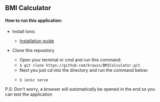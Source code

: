 ## BMI Calculator

#### How to run this application:

* Install Ionic

    * [Installation guide](https://ionicframework.com/docs/intro/cli)


* Clone this repository

    * Open your terminal or cmd and run this command:
    * `$ git clone https://github.com/krauss/BMICalculator.git`
    * Next you just cd into the directory and run the command below:    
    *   ```bash
        $ ionic serve
        ```

P.S: Don't worry, a browser will automatically be opened in the end so you can test the application